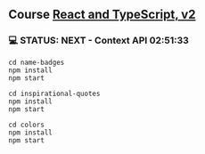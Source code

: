 ## Course [React and TypeScript, v2](https://frontendmasters.com/courses/react-typescript-v2/react-component-with-typescript/)

### 💻 STATUS: NEXT - Context API 02:51:33

```
cd name-badges
npm install
npm start
```

```
cd inspirational-quotes
npm install
npm start
```

```
cd colors
npm install
npm start
```
